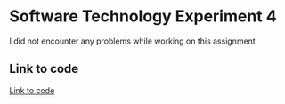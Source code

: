 # Software Technology Experiment 4
I did not encounter any problems while working on this assignment
## Link to code
[Link to code](https://github.com/arne-sas/dat250_1/tree/main/code/Assignment_4/dat250-sparkjava-counter-master)
